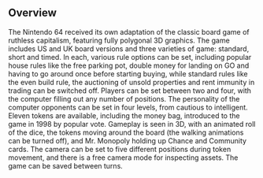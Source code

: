 ## Overview

The Nintendo 64 received its own adaptation of the classic board game of ruthless capitalism, featuring fully polygonal 3D graphics. The game includes US and UK board versions and three varieties of game: standard, short and timed. In each, various rule options can be set, including popular house rules like the free parking pot, double money for landing on GO and having to go around once before starting buying, while standard rules like the even build rule, the auctioning of unsold properties and rent immunity in trading can be switched off. Players can be set between two and four, with the computer filling out any number of positions. The personality of the computer opponents can be set in four levels, from cautious to intelligent. Eleven tokens are available, including the money bag, introduced to the game in 1998 by popular vote. Gameplay is seen in 3D, with an animated roll of the dice, the tokens moving around the board (the walking animations can be turned off), and Mr. Monopoly holding up Chance and Community cards. The camera can be set to five different positions during token movement, and there is a free camera mode for inspecting assets. The game can be saved between turns.